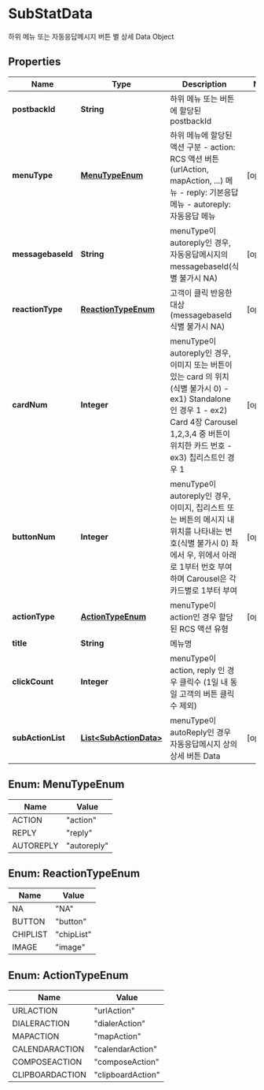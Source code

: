 

# SubStatData

하위 메뉴 또는 자동응답메시지 버튼 별 상세 Data Object

## Properties

| Name | Type | Description | Notes |
|------------ | ------------- | ------------- | -------------|
|**postbackId** | **String** | 하위 메뉴 또는 버튼에 할당된 postbackId |  |
|**menuType** | [**MenuTypeEnum**](#MenuTypeEnum) | 하위 메뉴에 할당된 액션 구분 - action: RCS 액션 버튼(urlAction, mapAction, ...) 메뉴 - reply: 기본응답 메뉴 - autoreply: 자동응답 메뉴  |  [optional] |
|**messagebaseId** | **String** | menuType이 autoreply인 경우, 자동응답메시지의 messagebaseId(식별 불가시 NA) |  [optional] |
|**reactionType** | [**ReactionTypeEnum**](#ReactionTypeEnum) | 고객이 클릭 반응한 대상(messagebaseId 식별 불가시 NA) |  [optional] |
|**cardNum** | **Integer** | menuType이 autoreply인 경우, 이미지 또는 버튼이 있는 card 의 위치(식별 불가시 0)      - ex1) Standalone 인 경우 1   - ex2) Card 4장 Carousel 1,2,3,4 중 버튼이 위치한 카드 번호   - ex3) 칩리스트인 경우 1  |  [optional] |
|**buttonNum** | **Integer** | menuType이 autoreply인 경우, 이미지, 칩리스트 또는 버튼의  메시지 내 위치를 나타내는 번호(식별 불가시 0)   좌에서 우, 위에서 아래로 1부터 번호 부여하며 Carousel은 각 카드별로 1부터 부여  |  [optional] |
|**actionType** | [**ActionTypeEnum**](#ActionTypeEnum) | menuType이 action인 경우 할당된 RCS 액션 유형  |  [optional] |
|**title** | **String** | 메뉴명 |  |
|**clickCount** | **Integer** | menuType이 action, reply 인 경우 클릭수 (1일 내 동일 고객의 버튼 클릭 수 제외)  |  |
|**subActionList** | [**List&lt;SubActionData&gt;**](SubActionData.md) | menuType이 autoReply인 경우 자동응답메시지 상의 상세 버튼 Data |  [optional] |



## Enum: MenuTypeEnum

| Name | Value |
|---- | -----|
| ACTION | &quot;action&quot; |
| REPLY | &quot;reply&quot; |
| AUTOREPLY | &quot;autoreply&quot; |



## Enum: ReactionTypeEnum

| Name | Value |
|---- | -----|
| NA | &quot;NA&quot; |
| BUTTON | &quot;button&quot; |
| CHIPLIST | &quot;chipList&quot; |
| IMAGE | &quot;image&quot; |



## Enum: ActionTypeEnum

| Name | Value |
|---- | -----|
| URLACTION | &quot;urlAction&quot; |
| DIALERACTION | &quot;dialerAction&quot; |
| MAPACTION | &quot;mapAction&quot; |
| CALENDARACTION | &quot;calendarAction&quot; |
| COMPOSEACTION | &quot;composeAction&quot; |
| CLIPBOARDACTION | &quot;clipboardAction&quot; |



